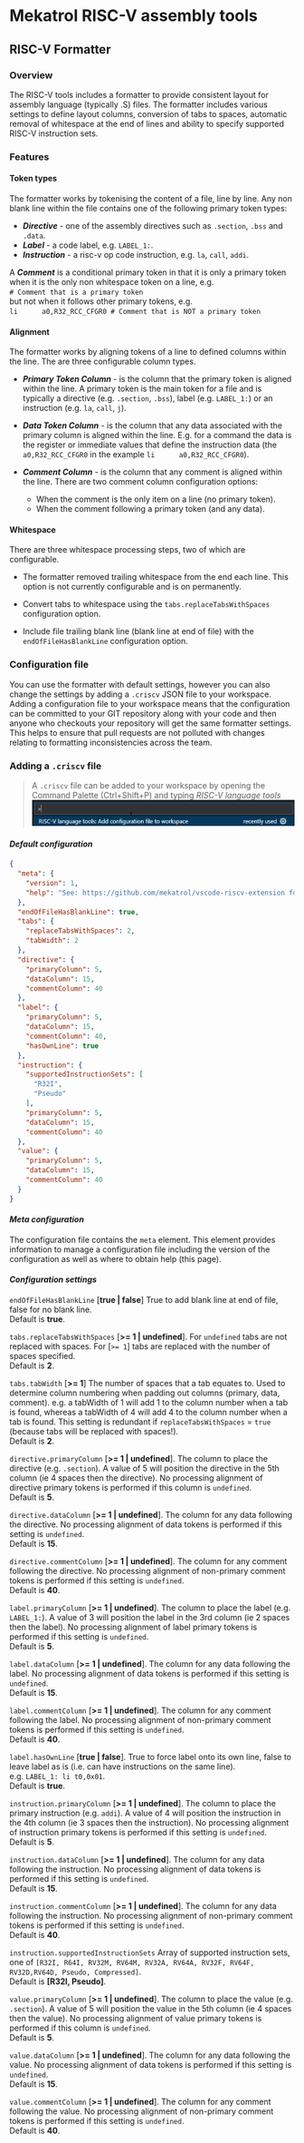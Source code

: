 # Mekatrol RISC-V assembly tools

## RISC-V Formatter

### Overview

The RISC-V tools includes a formatter to provide consistent layout for assembly language (typically .S) files. The formatter includes various settings to define layout columns, conversion of tabs to spaces, automatic removal of whitespace at the end of lines and ability to specify supported RISC-V instruction sets.

### **Features**

#### **Token types**

The formatter works by tokenising the content of a file, line by line. Any non blank line within the file contains one of the following primary token types:  

- ***Directive*** - one of the assembly directives such as `.section`, `.bss` and `.data`.
- ***Label*** - a code label, e.g. `LABEL_1:`.
- ***Instruction*** - a risc-v op code instruction, e.g. `la`, `call`, `addi`.

A ***Comment*** is a conditional primary token in that it is only a primary token when it is the only non whitespace token on a line, e.g.  
` # Comment that is a primary token `  
but not when it follows other primary tokens, e.g.  
`li      a0,R32_RCC_CFGR0 # Comment that is NOT a primary token`

#### **Alignment**

The formatter works by aligning tokens of a line to defined columns within the line. The are three configurable column types.

- ***Primary Token Column*** - is the column that the primary token is aligned within the line. A primary token is the main token for a file and is typically a directive (e.g. `.section`, `.bss`), label (e.g. `LABEL_1:`) or an instruction (e.g. `la`, `call`, `j`).

- ***Data Token Column*** - is the column that any data associated with the primary column is aligned within the line. E.g. for a command the data is the register or immediate values that define the instruction data (the `a0,R32_RCC_CFGR0` in the example `li      a0,R32_RCC_CFGR0`).

- ***Comment Column*** - is the column that any comment is aligned within the line. There are two comment column configuration options:  
  - When the comment is the only item on a line (no primary token).
  - When the comment following a primary token (and any data).

#### **Whitespace**

There are three whitespace processing steps, two of which are configurable.  

- The formatter removed trailing whitespace from the end each line. This option is not currently configurable and is on permanently.

- Convert tabs to whitespace using the `tabs.replaceTabsWithSpaces` configuration option.

- Include file trailing blank line (blank line at end of file) with the `endOfFileHasBlankLine` configuration option.

### Configuration file

You can use the formatter with default settings, however you can also change the settings by adding a `.criscv` JSON file to your workspace. Adding a configuration file to your workspace means that the configuration can be committed to your GIT repository along with your code and then anyone who checkouts your repository will get the same formatter settings. This helps to ensure that pull requests are not polluted with changes relating to formatting inconsistencies across the team.

### Adding a `.criscv` file

> A `.criscv` file can be added to your workspace by opening the Command Palette (Ctrl+Shift+P) and typing *RISC-V language tools*
> ![alt text](./images/command-palette.png)

#### ***Default configuration***

```json
{
  "meta": {
    "version": 1,
    "help": "See: https://github.com/mekatrol/vscode-riscv-extension for description of configuration values."
  },
  "endOfFileHasBlankLine": true,
  "tabs": {
    "replaceTabsWithSpaces": 2,
    "tabWidth": 2
  },
  "directive": {
    "primaryColumn": 5,
    "dataColumn": 15,
    "commentColumn": 40
  },
  "label": {
    "primaryColumn": 5,
    "dataColumn": 15,
    "commentColumn": 40,
    "hasOwnLine": true
  },
  "instruction": {
    "supportedInstructionSets": [
      "R32I",
      "Pseudo"
    ],
    "primaryColumn": 5,
    "dataColumn": 15,
    "commentColumn": 40
  },
  "value": {
    "primaryColumn": 5,
    "dataColumn": 15,
    "commentColumn": 40
  }
}
```

#### ***Meta configuration***

The configuration file contains the `meta` element. This element provides information to manage a configuration file including the version of the configuration as well as where to obtain help (this page).

#### ***Configuration settings***

`endOfFileHasBlankLine` [**true | false**] True to add blank line at end of file, false for no blank line.  
Default is **true**.

`tabs.replaceTabsWithSpaces` [**>= 1 | undefined**]. For `undefined` tabs are not replaced with spaces. For [`>= 1`] tabs are replaced with the number of spaces specified.  
Default is **2**.

`tabs.tabWidth` [**>= 1**] The number of spaces that a tab equates to. Used to determine column numbering when padding out columns (primary, data, comment). e.g. a tabWidth of 1 will add 1 to the column number when a tab is found, whereas a tabWidth of 4 will add 4 to the column number when a tab is found. This setting is redundant if `replaceTabsWithSpaces` = `true` (because tabs will be replaced with spaces!).  
Default is **2**.

`directive.primaryColumn` [**>= 1 | undefined**]. The column to place the directive (e.g. `.section`). A value of 5 will position the directive in the 5th column (ie 4 spaces then the directive). No processing alignment of directive primary tokens is performed if this column is `undefined`.  
Default is **5**.

`directive.dataColumn` [**>= 1 | undefined**]. The column for any data following the directive. No processing alignment of data tokens is performed if this setting is `undefined`.  
Default is **15**.

`directive.commentColumn` [**>= 1 | undefined**]. The column for any comment following the directive. No processing alignment of non-primary comment tokens is performed if this setting is `undefined`.  
Default is **40**.

`label.primaryColumn` [**>= 1 | undefined**]. The column to place the label (e.g. `LABEL_1:`). A value of 3 will position the label in the 3rd column (ie 2 spaces then the label). No processing alignment of label primary tokens is performed if this setting is `undefined`.  
Default is **5**.

`label.dataColumn` [**>= 1 | undefined**]. The column for any data following the label. No processing alignment of data tokens is performed if this setting is `undefined`.  
Default is **15**.

`label.commentColumn` [**>= 1 | undefined**]. The column for any comment following the label. No processing alignment of non-primary comment tokens is performed if this setting is `undefined`.  
Default is **40**.

`label.hasOwnLine` [**true | false**]. True to force label onto its own line, false to leave label as is (i.e. can have instructions on the same line).  
e.g. `LABEL_1: li t0,0x01`.  
Default is **true**.

`instruction.primaryColumn` [**>= 1 | undefined**]. The column to place the primary instruction (e.g. `addi`). A value of 4 will position the instruction in the 4th column (ie 3 spaces then the instruction). No processing alignment of instruction primary tokens is performed if this setting is `undefined`.  
Default is **5**.

`instruction.dataColumn` [**>= 1 | undefined**]. The column for any data following the instruction. No processing alignment of data tokens is performed if this setting is `undefined`.  
Default is **15**.

`instruction.commentColumn` [**>= 1 | undefined**]. The column for any data following the instruction. No processing alignment of non-primary comment tokens is performed if this setting is `undefined`.  
Default is **40**.

`instruction.supportedInstructionSets` Array of supported instruction sets, one of `[R32I, R64I, RV32M, RV64M, RV32A, RV64A, RV32F, RV64F, RV32D,RV64D, Pseudo, Compressed]`.  
Default is **[R32I, Pseudo]**.

`value.primaryColumn` [**>= 1 | undefined**]. The column to place the value (e.g. `.section`). A value of 5 will position the value in the 5th column (ie 4 spaces then the value). No processing alignment of value primary tokens is performed if this column is `undefined`.  
Default is **5**.

`value.dataColumn` [**>= 1 | undefined**]. The column for any data following the value. No processing alignment of data tokens is performed if this setting is `undefined`.  
Default is **15**.

`value.commentColumn` [**>= 1 | undefined**]. The column for any comment following the value. No processing alignment of non-primary comment tokens is performed if this setting is `undefined`.  
Default is **40**.
